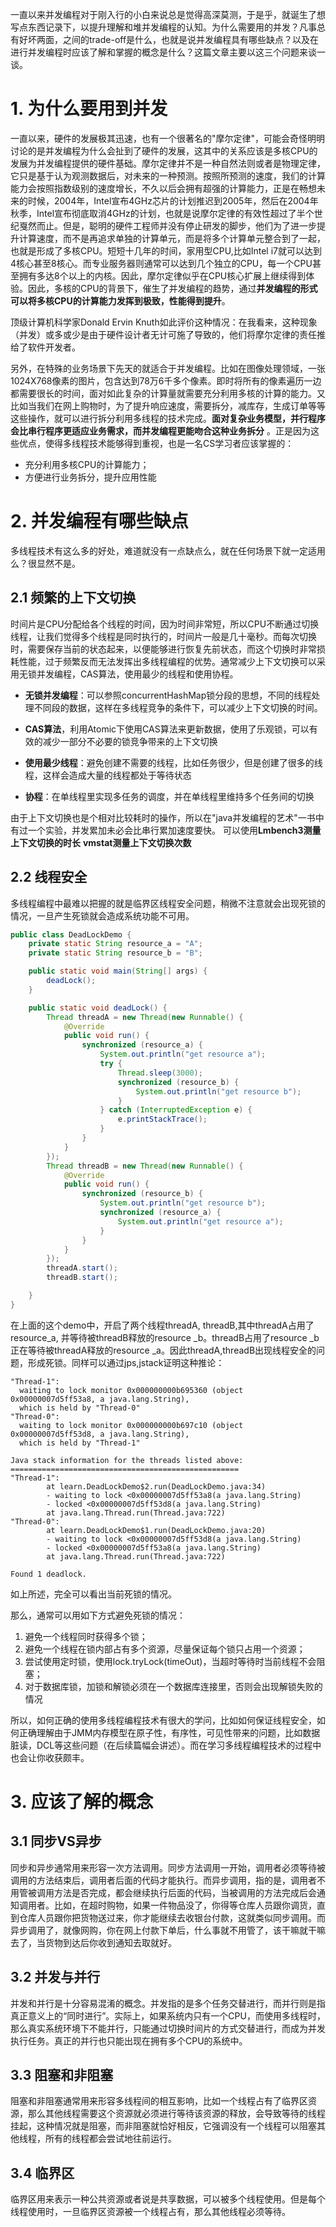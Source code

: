 一直以来并发编程对于刚入行的小白来说总是觉得高深莫测，于是乎，就诞生了想写点东西记录下，以提升理解和堆并发编程的认知。为什么需要用的并发？凡事总有好坏两面，之间的trade-off是什么，也就是说并发编程具有哪些缺点？以及在进行并发编程时应该了解和掌握的概念是什么？这篇文章主要以这三个问题来谈一谈。
# 1. 为什么要用到并发 #
一直以来，硬件的发展极其迅速，也有一个很著名的"摩尔定律"，可能会奇怪明明讨论的是并发编程为什么会扯到了硬件的发展，这其中的关系应该是多核CPU的发展为并发编程提供的硬件基础。摩尔定律并不是一种自然法则或者是物理定律，它只是基于认为观测数据后，对未来的一种预测。按照所预测的速度，我们的计算能力会按照指数级别的速度增长，不久以后会拥有超强的计算能力，正是在畅想未来的时候，2004年，Intel宣布4GHz芯片的计划推迟到2005年，然后在2004年秋季，Intel宣布彻底取消4GHz的计划，也就是说摩尔定律的有效性超过了半个世纪戛然而止。但是，聪明的硬件工程师并没有停止研发的脚步，他们为了进一步提升计算速度，而不是再追求单独的计算单元，而是将多个计算单元整合到了一起，也就是形成了多核CPU。短短十几年的时间，家用型CPU,比如Intel i7就可以达到4核心甚至8核心。而专业服务器则通常可以达到几个独立的CPU，每一个CPU甚至拥有多达8个以上的内核。因此，摩尔定律似乎在CPU核心扩展上继续得到体验。因此，多核的CPU的背景下，催生了并发编程的趋势，通过**并发编程的形式可以将多核CPU的计算能力发挥到极致，性能得到提升**。

顶级计算机科学家Donald Ervin Knuth如此评价这种情况：在我看来，这种现象（并发）或多或少是由于硬件设计者无计可施了导致的，他们将摩尔定律的责任推给了软件开发者。

另外，在特殊的业务场景下先天的就适合于并发编程。比如在图像处理领域，一张1024X768像素的图片，包含达到78万6千多个像素。即时将所有的像素遍历一边都需要很长的时间，面对如此复杂的计算量就需要充分利用多核的计算的能力。又比如当我们在网上购物时，为了提升响应速度，需要拆分，减库存，生成订单等等这些操作，就可以进行拆分利用多线程的技术完成。**面对复杂业务模型，并行程序会比串行程序更适应业务需求，而并发编程更能吻合这种业务拆分** 。正是因为这些优点，使得多线程技术能够得到重视，也是一名CS学习者应该掌握的：

- 充分利用多核CPU的计算能力；
- 方便进行业务拆分，提升应用性能
# 2. 并发编程有哪些缺点 #
多线程技术有这么多的好处，难道就没有一点缺点么，就在任何场景下就一定适用么？很显然不是。


## 2.1 频繁的上下文切换 ##

时间片是CPU分配给各个线程的时间，因为时间非常短，所以CPU不断通过切换线程，让我们觉得多个线程是同时执行的，时间片一般是几十毫秒。而每次切换时，需要保存当前的状态起来，以便能够进行恢复先前状态，而这个切换时非常损耗性能，过于频繁反而无法发挥出多线程编程的优势。通常减少上下文切换可以采用无锁并发编程，CAS算法，使用最少的线程和使用协程。

- **无锁并发编程**：可以参照concurrentHashMap锁分段的思想，不同的线程处理不同段的数据，这样在多线程竞争的条件下，可以减少上下文切换的时间。

- **CAS算法**，利用Atomic下使用CAS算法来更新数据，使用了乐观锁，可以有效的减少一部分不必要的锁竞争带来的上下文切换
- **使用最少线程**：避免创建不需要的线程，比如任务很少，但是创建了很多的线程，这样会造成大量的线程都处于等待状态

- **协程**：在单线程里实现多任务的调度，并在单线程里维持多个任务间的切换

由于上下文切换也是个相对比较耗时的操作，所以在"java并发编程的艺术"一书中有过一个实验，并发累加未必会比串行累加速度要快。 可以使用**Lmbench3测量上下文切换的时长**  **vmstat测量上下文切换次数**


## 2.2 线程安全 ##

多线程编程中最难以把握的就是临界区线程安全问题，稍微不注意就会出现死锁的情况，一旦产生死锁就会造成系统功能不可用。


```java
public class DeadLockDemo {
    private static String resource_a = "A";
    private static String resource_b = "B";

    public static void main(String[] args) {
        deadLock();
    }

    public static void deadLock() {
        Thread threadA = new Thread(new Runnable() {
            @Override
            public void run() {
                synchronized (resource_a) {
                    System.out.println("get resource a");
                    try {
                        Thread.sleep(3000);
                        synchronized (resource_b) {
                            System.out.println("get resource b");
                        }
                    } catch (InterruptedException e) {
                        e.printStackTrace();
                    }
                }
            }
        });
        Thread threadB = new Thread(new Runnable() {
            @Override
            public void run() {
                synchronized (resource_b) {
                    System.out.println("get resource b");
                    synchronized (resource_a) {
                        System.out.println("get resource a");
                    }
                }
            }
        });
        threadA.start();
        threadB.start();

    }
}
```

在上面的这个demo中，开启了两个线程threadA, threadB,其中threadA占用了resource_a, 并等待被threadB释放的resource _b。threadB占用了resource _b正在等待被threadA释放的resource _a。因此threadA,threadB出现线程安全的问题，形成死锁。同样可以通过jps,jstack证明这种推论：

```shell
"Thread-1":
  waiting to lock monitor 0x000000000b695360 (object 0x00000007d5ff53a8, a java.lang.String),
  which is held by "Thread-0"
"Thread-0":
  waiting to lock monitor 0x000000000b697c10 (object 0x00000007d5ff53d8, a java.lang.String),
  which is held by "Thread-1"

Java stack information for the threads listed above:
===================================================
"Thread-1":
        at learn.DeadLockDemo$2.run(DeadLockDemo.java:34)
        - waiting to lock <0x00000007d5ff53a8(a java.lang.String)
        - locked <0x00000007d5ff53d8(a java.lang.String)
        at java.lang.Thread.run(Thread.java:722)
"Thread-0":
        at learn.DeadLockDemo$1.run(DeadLockDemo.java:20)
        - waiting to lock <0x00000007d5ff53d8(a java.lang.String)
        - locked <0x00000007d5ff53a8(a java.lang.String)
        at java.lang.Thread.run(Thread.java:722)

Found 1 deadlock.
```

 

如上所述，完全可以看出当前死锁的情况。

那么，通常可以用如下方式避免死锁的情况：

1. 避免一个线程同时获得多个锁；
2. 避免一个线程在锁内部占有多个资源，尽量保证每个锁只占用一个资源；
3. 尝试使用定时锁，使用lock.tryLock(timeOut)，当超时等待时当前线程不会阻塞；
4. 对于数据库锁，加锁和解锁必须在一个数据库连接里，否则会出现解锁失败的情况

所以，如何正确的使用多线程编程技术有很大的学问，比如如何保证线程安全，如何正确理解由于JMM内存模型在原子性，有序性，可见性带来的问题，比如数据脏读，DCL等这些问题（在后续篇幅会讲述）。而在学习多线程编程技术的过程中也会让你收获颇丰。


# 3. 应该了解的概念 #
## 3.1 同步VS异步 ##
同步和异步通常用来形容一次方法调用。同步方法调用一开始，调用者必须等待被调用的方法结束后，调用者后面的代码才能执行。而异步调用，指的是，调用者不用管被调用方法是否完成，都会继续执行后面的代码，当被调用的方法完成后会通知调用者。比如，在超时购物，如果一件物品没了，你得等仓库人员跟你调货，直到仓库人员跟你把货物送过来，你才能继续去收银台付款，这就类似同步调用。而异步调用了，就像网购，你在网上付款下单后，什么事就不用管了，该干嘛就干嘛去了，当货物到达后你收到通知去取就好。

## 3.2 并发与并行 ##
并发和并行是十分容易混淆的概念。并发指的是多个任务交替进行，而并行则是指真正意义上的“同时进行”。实际上，如果系统内只有一个CPU，而使用多线程时，那么真实系统环境下不能并行，只能通过切换时间片的方式交替进行，而成为并发执行任务。真正的并行也只能出现在拥有多个CPU的系统中。

## 3.3 阻塞和非阻塞 ##
阻塞和非阻塞通常用来形容多线程间的相互影响，比如一个线程占有了临界区资源，那么其他线程需要这个资源就必须进行等待该资源的释放，会导致等待的线程挂起，这种情况就是阻塞，而非阻塞就恰好相反，它强调没有一个线程可以阻塞其他线程，所有的线程都会尝试地往前运行。

## 3.4 临界区 ##
临界区用来表示一种公共资源或者说是共享数据，可以被多个线程使用。但是每个线程使用时，一旦临界区资源被一个线程占有，那么其他线程必须等待。